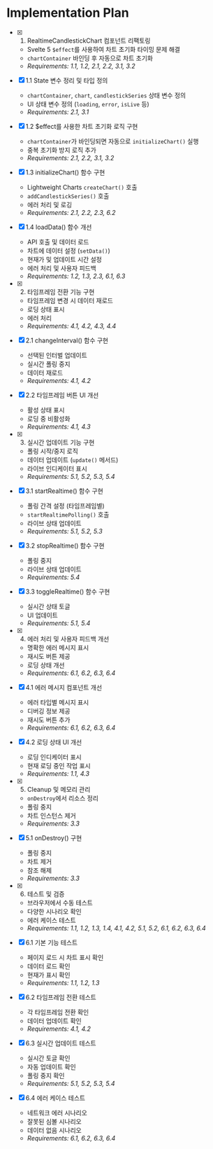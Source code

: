 # Implementation Plan

- [x] 1. RealtimeCandlestickChart 컴포넌트 리팩토링
  - Svelte 5 `$effect`를 사용하여 차트 초기화 타이밍 문제 해결
  - `chartContainer` 바인딩 후 자동으로 차트 초기화
  - _Requirements: 1.1, 1.2, 2.1, 2.2, 3.1, 3.2_

- [x] 1.1 State 변수 정리 및 타입 정의
  - `chartContainer`, `chart`, `candlestickSeries` 상태 변수 정의
  - UI 상태 변수 정의 (`loading`, `error`, `isLive` 등)
  - _Requirements: 2.1, 3.1_

- [x] 1.2 $effect를 사용한 차트 초기화 로직 구현
  - `chartContainer`가 바인딩되면 자동으로 `initializeChart()` 실행
  - 중복 초기화 방지 로직 추가
  - _Requirements: 2.1, 2.2, 3.1, 3.2_

- [x] 1.3 initializeChart() 함수 구현
  - Lightweight Charts `createChart()` 호출
  - `addCandlestickSeries()` 호출
  - 에러 처리 및 로깅
  - _Requirements: 2.1, 2.2, 2.3, 6.2_

- [x] 1.4 loadData() 함수 개선
  - API 호출 및 데이터 로드
  - 차트에 데이터 설정 (`setData()`)
  - 현재가 및 업데이트 시간 설정
  - 에러 처리 및 사용자 피드백
  - _Requirements: 1.2, 1.3, 2.3, 6.1, 6.3_

- [x] 2. 타임프레임 전환 기능 구현
  - 타임프레임 변경 시 데이터 재로드
  - 로딩 상태 표시
  - 에러 처리
  - _Requirements: 4.1, 4.2, 4.3, 4.4_

- [x] 2.1 changeInterval() 함수 구현
  - 선택된 인터벌 업데이트
  - 실시간 폴링 중지
  - 데이터 재로드
  - _Requirements: 4.1, 4.2_

- [x] 2.2 타임프레임 버튼 UI 개선
  - 활성 상태 표시
  - 로딩 중 비활성화
  - _Requirements: 4.1, 4.3_

- [x] 3. 실시간 업데이트 기능 구현
  - 폴링 시작/중지 로직
  - 데이터 업데이트 (`update()` 메서드)
  - 라이브 인디케이터 표시
  - _Requirements: 5.1, 5.2, 5.3, 5.4_

- [x] 3.1 startRealtime() 함수 구현
  - 폴링 간격 설정 (타임프레임별)
  - `startRealtimePolling()` 호출
  - 라이브 상태 업데이트
  - _Requirements: 5.1, 5.2, 5.3_

- [x] 3.2 stopRealtime() 함수 구현
  - 폴링 중지
  - 라이브 상태 업데이트
  - _Requirements: 5.4_

- [x] 3.3 toggleRealtime() 함수 구현
  - 실시간 상태 토글
  - UI 업데이트
  - _Requirements: 5.1, 5.4_

- [x] 4. 에러 처리 및 사용자 피드백 개선
  - 명확한 에러 메시지 표시
  - 재시도 버튼 제공
  - 로딩 상태 개선
  - _Requirements: 6.1, 6.2, 6.3, 6.4_

- [x] 4.1 에러 메시지 컴포넌트 개선
  - 에러 타입별 메시지 표시
  - 디버깅 정보 제공
  - 재시도 버튼 추가
  - _Requirements: 6.1, 6.2, 6.3, 6.4_

- [x] 4.2 로딩 상태 UI 개선
  - 로딩 인디케이터 표시
  - 현재 로딩 중인 작업 표시
  - _Requirements: 1.1, 4.3_

- [x] 5. Cleanup 및 메모리 관리
  - `onDestroy`에서 리소스 정리
  - 폴링 중지
  - 차트 인스턴스 제거
  - _Requirements: 3.3_

- [x] 5.1 onDestroy() 구현
  - 폴링 중지
  - 차트 제거
  - 참조 해제
  - _Requirements: 3.3_

- [x] 6. 테스트 및 검증
  - 브라우저에서 수동 테스트
  - 다양한 시나리오 확인
  - 에러 케이스 테스트
  - _Requirements: 1.1, 1.2, 1.3, 1.4, 4.1, 4.2, 5.1, 5.2, 6.1, 6.2, 6.3, 6.4_

- [x] 6.1 기본 기능 테스트
  - 페이지 로드 시 차트 표시 확인
  - 데이터 로드 확인
  - 현재가 표시 확인
  - _Requirements: 1.1, 1.2, 1.3_

- [x] 6.2 타임프레임 전환 테스트
  - 각 타임프레임 전환 확인
  - 데이터 업데이트 확인
  - _Requirements: 4.1, 4.2_

- [x] 6.3 실시간 업데이트 테스트
  - 실시간 토글 확인
  - 자동 업데이트 확인
  - 폴링 중지 확인
  - _Requirements: 5.1, 5.2, 5.3, 5.4_

- [x] 6.4 에러 케이스 테스트
  - 네트워크 에러 시나리오
  - 잘못된 심볼 시나리오
  - 데이터 없음 시나리오
  - _Requirements: 6.1, 6.2, 6.3, 6.4_
